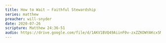 ```yaml
---
title: How to Wait – Faithful Stewardship
series: matthew
preacher: will-snyder
date: 2020-07-26
scripture: Matthew 24:36-51
audio: https://drive.google.com/file/d/1AKV1BVQ49AiinF0v-zxZZKOWYAKcxSMY/view
---
```

